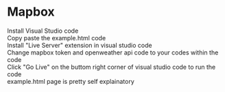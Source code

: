 # Mapbox

Install Visual Studio code<br>
Copy paste the example.html code<br>
Install "Live Server" extension in visual studio code<br>
Change mapbox token and openweather api code to your codes within the code<br>
Click "Go Live" on the buttom right corner of visual studio code to run the code<br>
example.html page is pretty self explainatory
